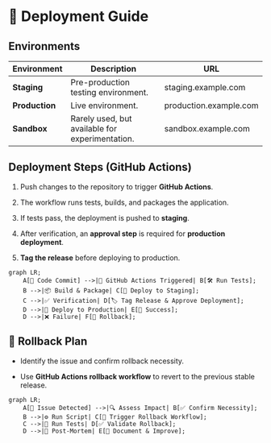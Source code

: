 # 🚀 **Deployment Guide**

## **Environments**

| Environment | Description                                      | URL                     |
|------------|--------------------------------------------------|-------------------------|
| **Staging** | Pre-production testing environment.            | staging.example.com     |
| **Production** | Live environment.                           | production.example.com  |
| **Sandbox** | Rarely used, but available for experimentation. | sandbox.example.com     |


## **Deployment Steps (GitHub Actions)**

1. Push changes to the repository to trigger **GitHub Actions**.

2. The workflow runs tests, builds, and packages the application.

3. If tests pass, the deployment is pushed to **staging**.

4. After verification, an **approval step** is required for **production deployment**.

5. **Tag the release** before deploying to production.

```mermaid
graph LR;
    A[📌 Code Commit] -->|🚀 GitHub Actions Triggered| B[🛠️ Run Tests];
    B -->|📦 Build & Package| C[🚀 Deploy to Staging];
    C -->|✅ Verification| D[🏷️ Tag Release & Approve Deployment];
    D -->|🚀 Deploy to Production| E[🎉 Success];
    D -->|❌ Failure| F[🔄 Rollback];
```

## 🔄 **Rollback Plan**

* Identify the issue and confirm rollback necessity.

* Use **GitHub Actions rollback workflow** to revert to the previous stable release.

```mermaid
graph LR;
    A[🚨 Issue Detected] -->|🔍 Assess Impact| B[✅ Confirm Necessity];
    B -->|⚙️ Run Script| C[🔄 Trigger Rollback Workflow];
    C -->|🔬 Run Tests| D[✅ Validate Rollback];
    D -->|📝 Post-Mortem| E[📄 Document & Improve];
```
